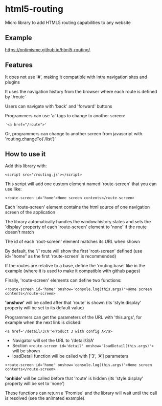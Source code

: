 # html5-routing
Micro library to add HTML5 routing capabilities to any website

## Example
https://optimisme.github.io/html5-routing/.

## Features

It does not use '#', making it compatible with intra navigation sites and plugins

It uses the navigation history from the browser where each route is defined by '/route'

Users can navigate with 'back' and 'forward' buttons

Programmers can use 'a' tags to change to another screen: 

`'<a href="/route">'`

Or, programmers can change to another screen from javascript with 'routing.changeTo('/list')'

## How to use it

Add this library with:

`<script src='/routing.js'></script>`

This script will add one custom element named 'route-screen' that you can use like:

`<route-screen id='home'>Home screen contents</route-screen>`

Each 'route-screen' element contains the html source of one navigation screen of the application

The library automatically handles the window.history states and sets the 'display' property of each 'route-screen' element to 'none' if the route doesn't match

The id of each 'root-screen' element matches its URL when shown

By default, the '/' route will show the first 'root-screen' defined (use id="home" as the first 'route-screen' is recommended)

If the routes are relative to a base, define the 'routing.base' like in the example (where it is used to make it compatible with github pages)

Finally, 'route-screen' elements can define two functions:

`<route-screen id='home' onshow='console.log(this.args)'>Home screen contents</route-screen>`

**'onshow'** will be called after that 'route' is shown (its 'style.display' property will be set to its default value)

Programmers can get the parameters of the URL with 'this.args', for example when the next link is clicked:

`<a href='/detail/3/A'>Product 3 with config A</a>`

- Navigator will set the URL to '/detail/3/A'
- Section `<route-screen id='detail' onshow='loadDetail(this.args)'>` will be shown
- loadDetail function will be called with ['3', 'A'] parameters

`<route-screen id='home' onshow='console.log(this.args)'>Home screen contents</route-screen>`

**'onhide'** will be called before that 'route' is hidden (its 'style.display' property will be set to 'none')

These functions can return a 'Promise' and the library will wait until the call is resolved (see the animated example).